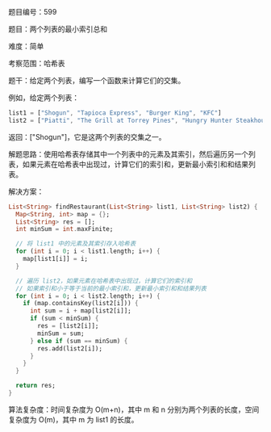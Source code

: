 题目编号：599

题目：两个列表的最小索引总和

难度：简单

考察范围：哈希表

题干：给定两个列表，编写一个函数来计算它们的交集。

例如，给定两个列表：
```dart
list1 = ["Shogun", "Tapioca Express", "Burger King", "KFC"]
list2 = ["Piatti", "The Grill at Torrey Pines", "Hungry Hunter Steakhouse", "Shogun"]
```
返回：["Shogun"]，它是这两个列表的交集之一。

解题思路：使用哈希表存储其中一个列表中的元素及其索引，然后遍历另一个列表，如果元素在哈希表中出现过，计算它们的索引和，更新最小索引和和结果列表。

解决方案：

```dart
List<String> findRestaurant(List<String> list1, List<String> list2) {
  Map<String, int> map = {};
  List<String> res = [];
  int minSum = int.maxFinite;

  // 将 list1 中的元素及其索引存入哈希表
  for (int i = 0; i < list1.length; i++) {
    map[list1[i]] = i;
  }

  // 遍历 list2，如果元素在哈希表中出现过，计算它们的索引和
  // 如果索引和小于等于当前的最小索引和，更新最小索引和和结果列表
  for (int i = 0; i < list2.length; i++) {
    if (map.containsKey(list2[i])) {
      int sum = i + map[list2[i]];
      if (sum < minSum) {
        res = [list2[i]];
        minSum = sum;
      } else if (sum == minSum) {
        res.add(list2[i]);
      }
    }
  }

  return res;
}
```

算法复杂度：时间复杂度为 O(m+n)，其中 m 和 n 分别为两个列表的长度，空间复杂度为 O(m)，其中 m 为 list1 的长度。
